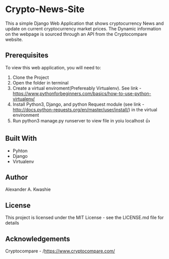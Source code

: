 # Crypto-News-Site
This a simple Django Web Application that shows cryptocurrency News and update on current cryptocurrency 
market prices. The Dynamic information on the webpage is sourced through an API from the Cryptocompare website.

## Prerequisites
To view this web application, you will need to:
1. Clone the Project
2. Open the folder in terminal
3. Create a virtual enviroment(Prefereably Virtualenv). See link - https://www.pythonforbeginners.com/basics/how-to-use-python-virtualenv/
4. Install Python3, Django, and python Request module (see link - http://docs.python-requests.org/en/master/user/install/) in the virtual environment
5. Run python3 manage.py runserver to view file in yoiu localhost :+1:


## Built With
- Pyhton
- Django
- Virtualenv


## Author
Alexander A. Kwashie

## License
This project is licensed under the MIT License - see the LICENSE.md file for details

## Acknowledgements
Cryptocompare - /https://www.cryptocompare.com/
